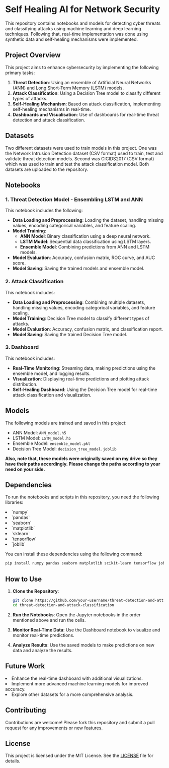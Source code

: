  # Self Healing AI for Network Security
This repository contains notebooks and models for detecting cyber threats and classifying attacks using machine learning and deep learning techniques. Following that, real-time implementation was done using synthetic data and self-healing mechanisms were implemented. 

## Project Overview

This project aims to enhance cybersecurity by implementing the following primary tasks:

1. **Threat Detection**: Using an ensemble of Artificial Neural Networks (ANN) and Long Short-Term Memory (LSTM) models.
2. **Attack Classification**: Using a Decision Tree model to classify different types of attacks.
3. **Self-Healing Mechanism**: Based on attack classification, implementing self-healing mechanisms in real-time.
4. **Dashboards and Visualisation**: Use of dashboards for real-time threat detection and attack classification. 

## Datasets
Two different datasets were used to train models in this project. One was the Network Intrusion Detection dataset (CSV format) used to train, test and validate threat detection models. Second was CICIDS2017 (CSV format) which was used to train and test the attack classification model. Both datasets are uploaded to the repository.

## Notebooks

### 1. Threat Detection Model - Ensembling LSTM and ANN
This notebook includes the following:
- **Data Loading and Preprocessing**: Loading the dataset, handling missing values, encoding categorical variables, and feature scaling.
- **Model Training**:
  - **ANN Model**: Binary classification using a deep neural network.
  - **LSTM Model**: Sequential data classification using LSTM layers.
  - **Ensemble Model**: Combining predictions from ANN and LSTM models.
- **Model Evaluation**: Accuracy, confusion matrix, ROC curve, and AUC score.
- **Model Saving**: Saving the trained models and ensemble model.

### 2. Attack Classification
This notebook includes:
- **Data Loading and Preprocessing**: Combining multiple datasets, handling missing values, encoding categorical variables, and feature scaling.
- **Model Training**: Decision Tree model to classify different types of attacks.
- **Model Evaluation**: Accuracy, confusion matrix, and classification report.
- **Model Saving**: Saving the trained Decision Tree model.

### 3. Dashboard
This notebook includes:
- **Real-Time Monitoring**: Streaming data, making predictions using the ensemble model, and logging results.
- **Visualization**: Displaying real-time predictions and plotting attack distribution.
- **Self-Healing Dashboard**: Using the Decision Tree model for real-time attack classification and visualization.

## Models

The following models are trained and saved in this project:
- ANN Model: `ANN_model.h5`
- LSTM Model: `LSTM_model.h5`
- Ensemble Model: `ensemble_model.pkl`
- Decision Tree Model: `decision_tree_model.joblib`

**Also, note that, these models were originally saved on my drive so they have their paths accordingly. Please change the paths according to your need on your side.**

## Dependencies

To run the notebooks and scripts in this repository, you need the following libraries:
<li> `numpy` </li> 
<li>  `pandas`</li> 
<li>  `seaborn`</li> 
<li>  `matplotlib`</li> 
<li>  `sklearn`</li> 
<li>  `tensorflow`</li> 
<li>  `joblib` </li> 

You can install these dependencies using the following command:

```bash
pip install numpy pandas seaborn matplotlib scikit-learn tensorflow joblib
```

## How to Use

1. **Clone the Repository**:
   ```bash
   git clone https://github.com/your-username/threat-detection-and-attack-classification.git
   cd threat-detection-and-attack-classification
   ```

2. **Run the Notebooks**: Open the Jupyter notebooks in the order mentioned above and run the cells.

3. **Monitor Real-Time Data**: Use the Dashboard notebook to visualize and monitor real-time predictions.

4. **Analyze Results**: Use the saved models to make predictions on new data and analyze the results.

## Future Work

<li> Enhance the real-time dashboard with additional visualizations. </li>
<li> Implement more advanced machine learning models for improved accuracy. </li>
<li> Explore other datasets for a more comprehensive analysis.</li>

## Contributing

Contributions are welcome! Please fork this repository and submit a pull request for any improvements or new features.

## License

This project is licensed under the MIT License. See the [LICENSE](LICENSE) file for details.




